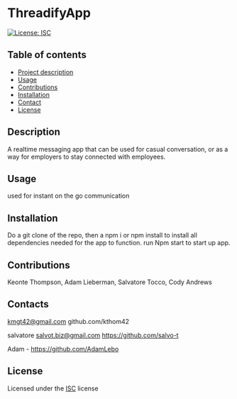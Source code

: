 # ThreadifyApp

[![License: ISC](https://img.shields.io/badge/License-ISC-blue.svg)](https://opensource.org/licenses/ISC)

## Table of contents

- [Project description](#Description)
- [Usage](#usage)
- [Contributions](#Contributions)
- [Installation](#Installation)
- [Contact](#Contact)
- [License](#License)

## Description

A realtime messaging app that can be used for casual conversation, or as a way for employers to stay connected with employees.

## Usage

used for instant on the go communication

## Installation

Do a git clone of the repo, then a npm i or npm install to install all dependencies needed for the app to function. run Npm start to start up app.

## Contributions

Keonte Thompson, Adam Lieberman, Salvatore Tocco, Cody Andrews

## Contacts

kmgt42@gmail.com
github.com/kthom42

salvatore
salvot.biz@gmail.com
https://github.com/salvo-t

Adam - https://github.com/AdamLebo

## License

Licensed under the [ISC](https://choosealicense.com/licenses/isc/) license
